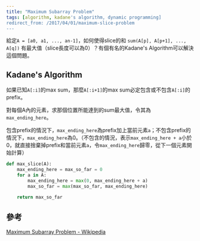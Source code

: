 ```yaml
---
title: "Maximum Subarray Problem"
tags: [algorithm, kadane's algorithm, dynamic programming]
redirect_from: /2017/04/01/maximum-slice-problem
---
```


給定`A = [a0, a1, ..., an-1]`，如何使得slice的和 `sum(A[p], A[p+1], ..., A[q])` 有最大值（slice長度可以為0）？有個有名的Kadane's Algorithm可以解決這個問題。

## Kadane's Algorithm

如果已知`A[:i]`的max sum，那麼`A[:i+1]`的max sum必定包含或不包含`A[:i]`的prefix。

對每個A內的元素，求那個位置所能達到的sum最大值，令其為`max_ending_here`。

包含prefix的情況下，`max_ending_here`為prefix加上當前元素`a`；不包含prefix的情況下，`max_ending_here`為0。（不包含的情況，表示`max_ending_here + a`小於0，就直接捨棄掉prefix和當前元素`a`，令`max_ending_here`歸零，從下一個元素開始計算）

~~~Python
def max_slice(A):
    max_ending_here = max_so_far = 0
    for a in A:
        max_ending_here = max(0, max_ending_here + a)
        max_so_far = max(max_so_far, max_ending_here)

    return max_so_far
~~~

## 參考

[Maximum Subarray Problem - Wikipedia](https://en.wikipedia.org/wiki/Maximum_subarray_problem)
